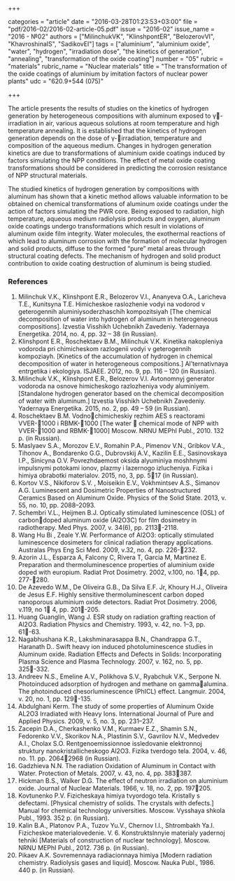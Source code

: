 +++

categories = "article"
date = "2016-03-28T01:23:53+03:00"
file = "pdf/2016-02/2016-02-article-05.pdf"
issue = "2016-02"
issue_name = "2016 - №02"
authors = ["MilinchukVK", "KlinshpontER", "BelozerovVI", "KhavroshinaIS", "SadikovEI"]
tags = ["aluminium", "aluminium oxide", "water", "hydrogen", "irradiation dose", "the kinetics of generation", "annealing", "transformation of the oxide coating"]
number = "05"
rubric = "materials"
rubric_name = "Nuclear materials"
title = "The transformation of the oxide coatings of aluminium by imitation factors of nuclear power plants"
udc = "620.9+544 (075)"


+++

The article presents the results of studies on the kinetics of hydrogen generation by heterogeneous compositions with aluminum exposed to γ-irradiation in air, various aqueous solutions at room temperature and high temperature annealing.
It is established that the kinetics of hydrogen generation depends on the dose of γ-irradiation, temperature and composition of the aqueous medium. 
Changes in
hydrogen generation kinetics are due to transformations of aluminium oxide
coatings induced by factors simulating the NPP conditions. 
The effect of metal oxide coating transformations should be considered in predicting the corrosion resistance of NPP structural materials.

The studied kinetics of hydrogen generation by compositions with aluminum has shown that a kinetic method allows valuable information to be obtained on chemical transformations of aluminum oxide coatings under the action of factors simulating the PWR core. 
Being exposed to radiation, high temperature, aqueous medium radiolysis products and oxygen, aluminum oxide coatings undergo transformations which result in violations of aluminum oxide film integrity. 
Water molecules, the exothermal reactions of which lead to aluminum corrosion with the formation of molecular hydrogen and solid products, diffuse to the formed “pure” metal areas through structural coating defects. 
The mechanism of hydrogen and solid product contribution to oxide coating destruction of aluminum is being studied.

### References

1. Milinchuk V.K., Klinshpont E.R., Belozerov V.I., Ananyeva O.A., Laricheva T.E., Kunitsyna T.E. Himicheskoe raslozhenie vodyi na vodorod v geterogennih aluminiysoderzhaschih kompozitsiyah [The chemical decomposition of water into hydrogen of aluminum in heterogeneous compositions]. Izvestia Visshikh Uchebnikh Zavedeniy. Yadernaya Energetika. 2014, no. 4, pp. 32 – 38 (in Russian).
2. Klinshpont E.R., Roschektaev B.M., Milinchuk V.K. Kinetika nakopleniya vodoroda pri chimicheskom razlogenii vodyi v geterogennih kompoziayh. [Kinetics of the accumulation of hydrogen in chemical decomposition of water in heterogeneous compositions.] Al’ternativnaya entrgetika i ekologiya. ISJAEE. 2012, no. 9, pp. 116 – 120 (in Russian).
3. Milinchuk V.K., Klinshpont E.R., Belozerov V.I. Avtonomnyj generator vodoroda na osnove himicheskogo razlozheniya vody aluminiyem. [Standalone hydrogen generator based on the chemical decomposition of water with aluminum.] Izvestia Visshikh Uchebnikh Zavedeniy. Yadernaya Energetika. 2015, no. 2, pp. 49 – 59 (in Russian).
4. Roschektaev B.M. Vodnochimicheskiy rezhim AES s reactorami VVER-1000 i RBMK-1000 [The water  chemical mode of NPP with VVER-1000 and RBMK-1000] Moscow. NRNU MEPhI Publ., 2010. 132 p. (in Russian).
5. Maslyaev S.A., Morozov E.V., Romahin P.A., Pimenov V.N., Gribkov V.A., Tihonov A., Bondarenko G.G., Dubrovskij A.V., Kazilin E.E., Sasinovskaya I.P., Sinicyna O.V. Povrezhdaemost oksida alyuminiya moshhnymi impulsnymi potokami ionov, plazmy i lazernogo izlucheniya. Fizika i himiya obrabotki materialov. 2015, no, 3, pp. 517 (in Russian).
6. Kortov V.S., Nikiforov S.V. , Moiseikin E.V., Vokhmintsev A.S., Simanov A.G. Luminescent and Dosimetric Properties of Nanostructured Ceramics Based on Aluminum Oxide. Physics of the Solid State. 2013, v. 55, no. 10, pp. 2088–2093.
7. Schembri V.L., Heijmen B.J. Optically stimulated luminescence (OSL) of carbondoped aluminum oxide (Al<cup>2</cup>O<cup>3</cup>C) for film dosimetry in radiotherapy. Med Phys. 2007, v. 34(6), pp. 2113-2118.
8. Wang Hu Bi , Zeale Y.W. Performance of Al<cup>2</cup>O<cup>3</cup>: optically stimulated luminescence dosimeters for clinical radiation therapy applications. Australas Phys Eng Sci Med. 2009, v.32, no. 4, pp. 226-232.
9. Azorin J.L., Esparza A, Falcony C, Rivera T, Garcia M, Martinez E. Preparation and thermoluminescence properties of aluminium oxide doped with europium. Radiat Prot Dosimetry. 2002, v.100, no. 14, pp. 277-280.
10. De Azevedo W.M., De Oliveira G.B., Da Silva E.F. Jr, Khoury H.J., Oliveira de Jesus E.F. Highly sensitive thermoluminescent carbon doped nanoporous aluminium oxide detectors. Radiat Prot Dosimetry. 2006, v.119, no 1 4, pp. 201-205.
11. Huang Guanglin, Wang J. ESR study on radiation grafting reaction of Al2O3. Radiation Physics and Chemistry. 1993, v. 42, no. 1–3, pp. 61-63.
12. Nagabhushana K.R., Lakshminarasappa B.N., Chandrappa G.T., Haranath D.. Swift heavy ion induced photoluminescence studies in Aluminum oxide. Radiation Effects and Defects in Solids: Incorporating Plasma Science and Plasma Technology. 2007, v. 162, no. 5, pp. 325-332.
13. Andreev N.S., Emeline A.V., Polikhova S.V., Ryabchuk V.K., Serpone N. Photoinduced adsorption of hydrogen and methane on gammaalumina. The photoinduced chesorluminescence (PhICL) effect. Langmuir. 2004, v. 20, no. 1, pp. 129-135.
14. Abdulghani Kerm. The study of some properties of Aluminum Oxide AL2O3 Irradiated with Heavy Ions. International Journal of Pure and Applied Physics. 2009, v. 5, no. 3, pp. 231–237.
15. Zacepin D.A., Cherkashenko V.M., Kurmaev E.Z., Shamin S.N., Fedorenko V.V., Skorikov N.A., Plastinin S.V., Gavrilov N.V., Medvedev A.I., Cholax S.O. Rentgenoemissionnoe issledovanie elektronnoj struktury nanokristallicheskogo Al<cup>2</cup>O<cup>3</cup>. Fizika tverdogo tela. 2004, v. 46, no. 11. pp. 20642968 (in Russian).
16. Gadzhieva N.N. The radiation Oxidation of Aluminum in Contact with Water. Protection of Metals. 2007, v. 43, no. 4, pp. 383387.
17. Hickman B.S., Walker D.G. The effect of neutron irradiation on aluminium oxide. Journal of Nuclear Materials. 1966, v. 18, no. 2, pp. 197205.
18. Kovtunenko P.V. Fizicheskaya himiya tvyordogo tela. Kristally s defectami. [Physical chemistry of solids. The crystals with defects.] Manual for chemical technology universities. Moscow. Vysshaya shkola Publ., 1993. 352 p. (in Russian).
19. Kalin B.A., Platonov P.A., Tuzov Yu.V., Chernov I.I., Shtrombakh Ya.I. Fizicheskoe materialovedenie. V. 6. Konstruktslnnyie materialy yadernoj tehniki [Materials of construction of nuclear technology]. Moscow. NRNU MEPhI Publ., 2012. 736 p. (in Russian).
20. Pikaev A.K. Sovremennaya radiacionnaya himiya [Modern radiation chemistry.
Radiolysis gases and liquid]. Moscow. Nauka Publ., 1986. 440 p. (in Russian).